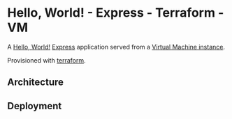 # Hello, World! - Express - Terraform - VM

A [Hello, World!](https://en.wikipedia.org/wiki/%22Hello,_World!%22_program) [Express](https://expressjs.com/) application served from a [Virtual Machine instance](https://cloud.google.com/compute/docs/instances).

Provisioned with [terraform](https://www.terraform.io/).

## Architecture

## Deployment